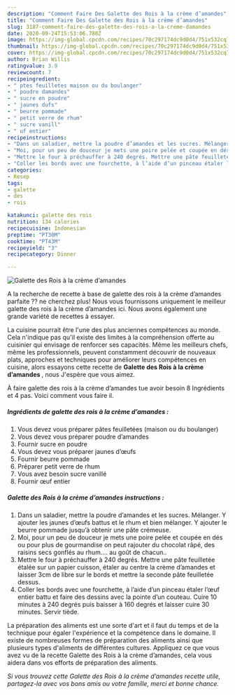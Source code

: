 ```yaml
---
description: "Comment Faire Des Galette des Rois à la crème d’amandes"
title: "Comment Faire Des Galette des Rois à la crème d’amandes"
slug: 3187-comment-faire-des-galette-des-rois-a-la-creme-damandes
date: 2020-09-24T15:53:06.780Z
image: https://img-global.cpcdn.com/recipes/70c297174dc9d0d4/751x532cq70/galette-des-rois-a-la-creme-damandes-photo-principale-de-la-recette.jpg
thumbnail: https://img-global.cpcdn.com/recipes/70c297174dc9d0d4/751x532cq70/galette-des-rois-a-la-creme-damandes-photo-principale-de-la-recette.jpg
cover: https://img-global.cpcdn.com/recipes/70c297174dc9d0d4/751x532cq70/galette-des-rois-a-la-creme-damandes-photo-principale-de-la-recette.jpg
author: Brian Willis
ratingvalue: 3.9
reviewcount: 7
recipeingredient:
- " ptes feuilletes maison ou du boulanger"
- " poudre damandes"
- " sucre en poudre"
- " jaunes dufs"
- " beurre pommade"
- " petit verre de rhum"
- " sucre vanill"
- " uf entier"
recipeinstructions:
- "Dans un saladier, mettre la poudre d’amandes et les sucres. Mélanger. Y ajouter les jaunes d’œufs battus et le rhum et bien mélanger. Y ajouter le beurre pommade jusqu’à obtenir une pâte crémeuse."
- "Moi, pour un peu de douceur je mets une poire pelée et coupée en dés ou pour plus de gourmandise on peut rajouter du chocolat râpé, des raisins secs gonflés au rhum.... au goût de chacun.."
- "Mettre le four à préchauffer à 240 degrés. Mettre une pâte feuilletée étalée sur un papier cuisson, étaler au centre la crème d’amandes et laisser 3cm de libre sur le bords et mettre la seconde pâte feuilletée dessus."
- "Coller les bords avec une fourchette, à l’aide d’un pinceau étaler l’œuf entier battu et faire des dessins avec la pointe d’un couteau. Cuire 10 minutes à 240 degrés puis baisser à 160 degrés et laisser cuire 30 minutes. Servir tiède."
categories:
- Resep
tags:
- galette
- des
- rois

katakunci: galette des rois 
nutrition: 134 calories
recipecuisine: Indonesian
preptime: "PT30M"
cooktime: "PT43M"
recipeyield: "3"
recipecategory: Dinner

---
```



![Galette des Rois à la crème d’amandes](https://img-global.cpcdn.com/recipes/70c297174dc9d0d4/751x532cq70/galette-des-rois-a-la-creme-damandes-photo-principale-de-la-recette.jpg)

A la recherche de recette à base de galette des rois à la crème d’amandes parfaite ?? ne cherchez plus! Nous vous fournissons uniquement le meilleur galette des rois à la crème d’amandes ici. Nous avons également une grande variété de recettes à essayer.

La cuisine pourrait être l'une des plus anciennes compétences au monde. Cela n'indique pas qu'il existe des limites à la compréhension offerte au cuisinier qui envisage de renforcer ses capacités. Même les meilleurs chefs, même les professionnels, peuvent constamment découvrir de nouveaux plats, approches et techniques pour améliorer leurs compétences en cuisine, alors essayons cette recette de <strong> Galette des Rois à la crème d’amandes </strong>, nous J'espère que vous aimez.

<!--inarticleads1-->

À faire galette des rois à la crème d’amandes tue avoir besoin 8 Ingrédients et 4 pas. Voici comment vous faire il.

##### Ingrédients de galette des rois à la crème d’amandes :

1. Vous devez vous préparer  pâtes feuilletées (maison ou du boulanger)
1. Vous devez vous préparer  poudre d’amandes
1. Fournir  sucre en poudre
1. Vous devez vous préparer  jaunes d’œufs
1. Fournir  beurre pommade
1. Préparer  petit verre de rhum
1. Vous avez besoin  sucre vanillé
1. Fournir  œuf entier




<!--inarticleads2-->

##### Galette des Rois à la crème d’amandes instructions :

1. Dans un saladier, mettre la poudre d’amandes et les sucres. Mélanger. Y ajouter les jaunes d’œufs battus et le rhum et bien mélanger. Y ajouter le beurre pommade jusqu’à obtenir une pâte crémeuse.
1. Moi, pour un peu de douceur je mets une poire pelée et coupée en dés ou pour plus de gourmandise on peut rajouter du chocolat râpé, des raisins secs gonflés au rhum.... au goût de chacun..
1. Mettre le four à préchauffer à 240 degrés. Mettre une pâte feuilletée étalée sur un papier cuisson, étaler au centre la crème d’amandes et laisser 3cm de libre sur le bords et mettre la seconde pâte feuilletée dessus.
1. Coller les bords avec une fourchette, à l’aide d’un pinceau étaler l’œuf entier battu et faire des dessins avec la pointe d’un couteau. Cuire 10 minutes à 240 degrés puis baisser à 160 degrés et laisser cuire 30 minutes. Servir tiède.




<!--inarticleads1-->

<p>
La préparation des aliments est une sorte d'art et il faut du temps et de la technique pour égaler l'expérience et la compétence dans le domaine. Il existe de nombreuses formes de préparation des aliments ainsi que plusieurs types d'aliments de différentes cultures. Appliquez ce que vous avez vu de la recette Galette des Rois à la crème d’amandes, cela vous aidera dans vos efforts de préparation des aliments.
</p>

<p>
<i>Si vous trouvez cette Galette des Rois à la crème d’amandes recette utile, partagez-la avec vos bons amis ou votre famille, merci et bonne chance.</i>
</p>
